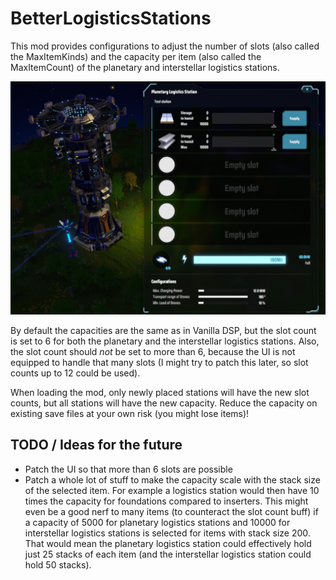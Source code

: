 # BetterLogisticsStations

This mod provides configurations to adjust the number of slots (also called the MaxItemKinds) and the capacity per item (also called the MaxItemCount) of the planetary and interstellar logistics stations.

![A screenshot of a planetary logistics station with 6 slots and 10000 capacity per item (this is not the default value, this is just for demonstration purposes)](https://github.com/r0uv3n/BetterLogisticsStations/blob/master/screenshot.png?raw=true)

By default the capacities are the same as in Vanilla DSP, but the slot count is set to 6 for both the planetary and the interstellar logistics stations. Also, the slot count should *not* be set to more than 6, because the UI is not equipped to handle that many slots (I might try to patch this later, so slot counts up to 12 could be used).

When loading the mod, only newly placed stations will have the new slot counts, but all stations will have the new capacity. Reduce the capacity on existing save files at your own risk (you might lose items)!

## TODO / Ideas for the future

- Patch the UI so that more than 6 slots are possible
- Patch a whole lot of stuff to make the capacity scale with the stack size of the selected item. For example a logistics station  would then have 10 times the capacity for foundations compared to inserters. This might even be a good nerf to many items (to counteract the slot count buff) if a capacity of 5000 for planetary logistics stations and 10000 for interstellar logistics stations is selected for items with stack size 200. That would mean the planetary logistics station could effectively hold just 25 stacks of each item (and the interstellar logistics station could hold 50 stacks).

